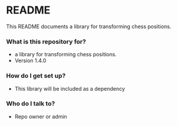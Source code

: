 # README #

This README documents a library for transforming chess positions.

### What is this repository for? ###

* a library for transforming chess positions.
* Version 1.4.0

### How do I get set up? ###

* This library will be included as a dependency

### Who do I talk to? ###

* Repo owner or admin

